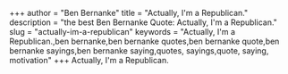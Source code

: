 +++
author = "Ben Bernanke"
title = "Actually, I'm a Republican."
description = "the best Ben Bernanke Quote: Actually, I'm a Republican."
slug = "actually-im-a-republican"
keywords = "Actually, I'm a Republican.,ben bernanke,ben bernanke quotes,ben bernanke quote,ben bernanke sayings,ben bernanke saying,quotes, sayings,quote, saying, motivation"
+++
Actually, I'm a Republican.
